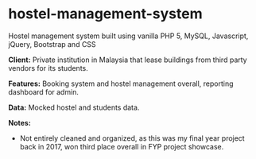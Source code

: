 # hostel-management-system
Hostel management system built using vanilla PHP 5, MySQL, Javascript, jQuery, Bootstrap and CSS

<b>Client:</b> Private institution in Malaysia that lease buildings from third party vendors for its students. 

<b>Features:</b> Booking system and hostel management overall, reporting dashboard for admin. 

<b>Data:</b> Mocked hostel and students data. 

<b>Notes:</b>
- Not entirely cleaned and organized, as this was my final year project back in 2017, won third place overall in FYP project showcase.

